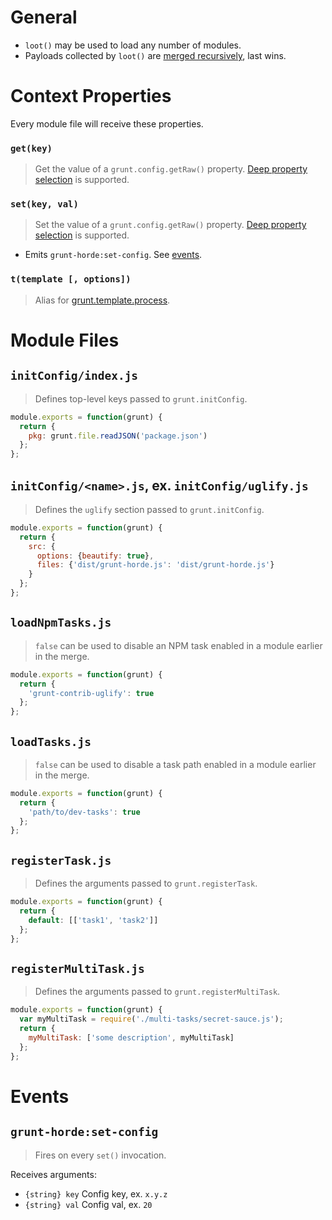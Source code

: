 # General

- `loot()` may be used to load any number of modules.
- Payloads collected by `loot()` are [merged recursively](https://github.com/pluma/assimilate), last wins.

# Context Properties

Every module file will receive these properties.

### `get(key)`

> Get the value of a `grunt.config.getRaw()` property. [Deep property selection](https://github.com/qualiancy/tea-properties) is supported.

### `set(key, val)`

> Set the value of a `grunt.config.getRaw()` property. [Deep property selection](https://github.com/qualiancy/tea-properties) is supported.

- Emits `grunt-horde:set-config`. See [events](#events).

### `t(template [, options])`

> Alias for [grunt.template.process](http://gruntjs.com/api/grunt.template#grunt.template.process).

# Module Files

## `initConfig/index.js`

> Defines top-level keys passed to `grunt.initConfig`.

```js
module.exports = function(grunt) {
  return {
    pkg: grunt.file.readJSON('package.json')
  };
};

```

## `initConfig/<name>.js`, ex. `initConfig/uglify.js`

> Defines the `uglify` section passed to `grunt.initConfig`.

```js
module.exports = function(grunt) {
  return {
    src: {
      options: {beautify: true},
      files: {'dist/grunt-horde.js': 'dist/grunt-horde.js'}
    }
  };
};

```

## `loadNpmTasks.js`

> `false` can be used to disable an NPM task enabled in a module earlier in the merge.

```js
module.exports = function(grunt) {
  return {
    'grunt-contrib-uglify': true
  };
};
```

## `loadTasks.js`

> `false` can be used to disable a task path enabled in a module earlier in the merge.

```js
module.exports = function(grunt) {
  return {
    'path/to/dev-tasks': true
  };
};
```

## `registerTask.js`

> Defines the arguments passed to `grunt.registerTask`.

```js
module.exports = function(grunt) {
  return {
    default: [['task1', 'task2']]
  };
};
```

## `registerMultiTask.js`

> Defines the arguments passed to `grunt.registerMultiTask`.

```js
module.exports = function(grunt) {
  var myMultiTask = require('./multi-tasks/secret-sauce.js');
  return {
    myMultiTask: ['some description', myMultiTask]
  };
};
```

# Events

## `grunt-horde:set-config`

> Fires on every `set()` invocation.

Receives arguments:

- `{string} key` Config key, ex. `x.y.z`
- `{string} val` Config val, ex. `20`

